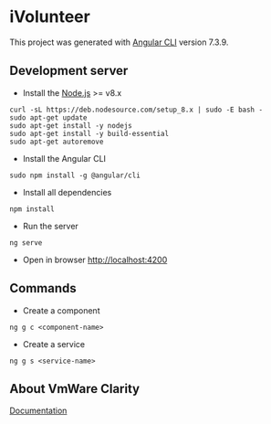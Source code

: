 # iVolunteer

This project was generated with [Angular CLI](https://github.com/angular/angular-cli) version 7.3.9.

## Development server

- Install the [Node.js](https://nodejs.org/en/) >= v8.x
```
curl -sL https://deb.nodesource.com/setup_8.x | sudo -E bash -
sudo apt-get update
sudo apt-get install -y nodejs
sudo apt-get install -y build-essential
sudo apt-get autoremove
```
- Install the Angular CLI
```
sudo npm install -g @angular/cli
```
- Install all dependencies
```
npm install
```
- Run the server
```
ng serve
```
- Open in browser [http://localhost:4200](http://localhost:4200)

## Commands

- Create a component

```
ng g c <component-name>
```

- Create a service

```
ng g s <service-name>
```

## About VmWare Clarity

[Documentation](https://v1.clarity.design/get-started)
